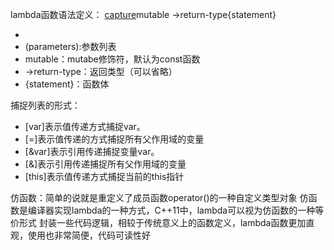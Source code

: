 lambda函数语法定义：
[capture](parameters)mutable ->return-type{statement}
* [capture]:捕捉列表
* (parameters):参数列表
* mutable：mutabe修饰符，默认为const函数
* ->return-type：返回类型（可以省略）
* {statement}：函数体

捕捉列表的形式：
* [var]表示值传递方式捕捉var。
* [=]表示值传递的方式捕捉所有父作用域的变量
* [&var]表示引用传递捕捉变量var。
* [&]表示引用传递捕捉所有父作用域的变量
* [this]表示值传递方式捕捉当前的this指针


仿函数：简单的说就是重定义了成员函数operator()的一种自定义类型对象
仿函数是编译器实现lambda的一种方式，C++11中，lambda可以视为仿函数的一种等价形式
封装一些代码逻辑，相较于传统意义上的函数定义，lambda函数更加直观，使用也非常简便，代码可读性好
